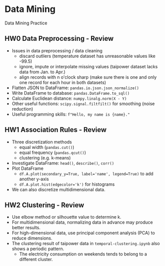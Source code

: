# Data Mining #

Data Mining Practice

## HW0 Data Preprocessing - Review ##

+ Issues in data preprocessing / data cleaning
  + discard outliers (temperature dataset has unreasonable values like -99.5)
  + ignore, impute or interpolate missing values (taipower dataset lacks data from Jan. to Apr.)
  + align records with n o'clock sharp (make sure there is one and only one record for each hour in both datasets)
+ Flatten JSON to DataFrame: `pandas.io.json.json_normalize()`
+ Write DataFrame to database: `pandas.DataFrame.to_sql()`
+ Calculate Euclidean distance: `numpy.linalg.norm(X - Y)`
+ Other useful functions: `scipy.signal.filtfilt()` for smoothing (noise reduction)
+ Useful programming skills: `f"Hello, my name is {name}."`

## HW1 Association Rules - Review ##

+ Three discretization methods
  + equal width (`pandas.cut()`)
  + equal frequency (`pandas.qcut()`)
  + clustering (e.g. k-means)
+ Investigate DataFrame: `head()`, `describe()`, `corr()`
+ Plot DataFrame
  + `df.A.plot(secondary_y=True, label='name', legend=True)` to add another y-axis
  + `df.A.plot.hist(edgecolor='k')` for histograms
+ We can also discretize multidimensional data.

## HW2 Clustering - Review ##

+ Use elbow method or silhouette value to determine k.
+ For multidimensional data, normalizing data in advance may produce better results.
+ For high-dimensional data, use principal component analysis (PCA) to reduce dimensions.
+ The clustering result of taipower data in `temporal-clustering.ipynb` also shows a periodic pattern.
  + The electricity consumption on weekends tends to belong to a different cluster.

